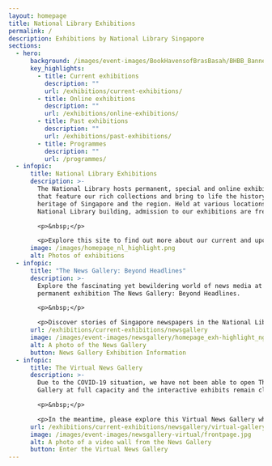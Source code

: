 ```yaml
---
layout: homepage
title: National Library Exhibitions
permalink: /
description: Exhibitions by National Library Singapore
sections:
  - hero:
      background: /images/event-images/BookHavensofBrasBasah/BHBB_Banner.jpg
      key_highlights:
        - title: Current exhibitions
          description: ""
          url: /exhibitions/current-exhibitions/
        - title: Online exhibitions
          description: ""
          url: /exhibitions/online-exhibitions/
        - title: Past exhibitions
          description: ""
          url: /exhibitions/past-exhibitions/
        - title: Programmes
          description: ""
          url: /programmes/
  - infopic:
      title: National Library Exhibitions
      description: >-
        The National Library hosts permanent, special and online exhibitions
        that feature our rich collections and bring to life the history and
        heritage of Singapore and the region. Held at various locations in the
        National Library building, admission to our exhibitions are free.

        <p>&nbsp;</p>

        <p>Explore this site to find out more about our current and upcoming exhibitions and programmes. Visit our Online Exhibitions to enjoy virtual tours of past shows and access specially curated digital content.</p>
      image: /images/homepage_nl_highlight.png
      alt: Photos of exhibitions
  - infopic:
      title: "The News Gallery: Beyond Headlines"
      description: >-
        Explore the fascinating yet bewildering world of news media at our
        permanent exhibition The News Gallery: Beyond Headlines.

        <p>&nbsp;</p>

        <p>Discover stories of Singapore newspapers in the National Library’s collection dating from the 1820s and learn about significant episodes from Singapore’s history through the perspectives of different media. Gain insights into fake news, and learn how you can be more discerning about information and media, through our rich resources on newspapers.</p>
      url: /exhibitions/current-exhibitions/newsgallery
      image: /images/event-images/newsgallery/homepage_exh-highlight_ng.jpg
      alt: A photo of the News Gallery
      button: News Gallery Exhibition Information
  - infopic:
      title: The Virtual News Gallery
      description: >-
        Due to the COVID-19 situation, we have not been able to open The News
        Gallery at full capacity and the interactive exhibits remain closed.

        <p>&nbsp;</p>

        <p>In the meantime, please explore this Virtual News Gallery which features key contents and highlights of the exhibition.</p>
      url: /exhibitions/current-exhibitions/newsgallery/virtual-gallery/
      image: /images/event-images/newsgallery-virtual/frontpage.jpg
      alt: A photo of a video wall from the News Gallery
      button: Enter the Virtual News Gallery
---
```

